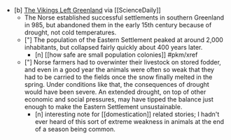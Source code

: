 - [b] [The Vikings Left Greenland](https://www.sciencedaily.com/releases/2022/03/220323151650.htm) via [[ScienceDaily]]
	- The Norse established successful settlements in southern Greenland in 985, but  abandoned them in the early 15th century because of drought, not cold temperatures. 
	- ["] The population of the Eastern Settlement peaked at around 2,000 inhabitants, but collapsed fairly quickly about 400 years later. 
		- [n] [[how safe are small population colonies]] #pkm/xref 
	- ["] Norse farmers had to overwinter their livestock on stored fodder, and even in a good year the animals were often so weak that they had to be carried to the fields once the snow finally melted in the spring. Under conditions like that, the consequences of drought would have been severe. An extended drought, on top of other economic and social pressures, may have tipped the balance just enough to make the Eastern Settlement unsustainable.
		- [n] interesting note for [[domestication]] related stories; I hadn't ever heard of this sort of extreme weakness in animals at the end of a season being common. 